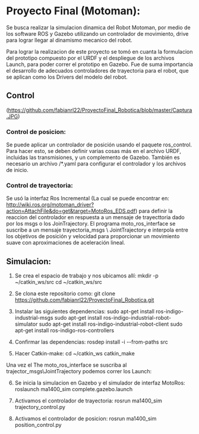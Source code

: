 # Proyecto Final (Motoman):

Se busca realizar la simulacion dinamica del Robot Motoman, por medio de los software ROS y Gazebo utilizando un controlador de movimiento, drive para lograr llegar al dinamismo mecanico del robot.

Para lograr la realizacion de este proyecto se tomó en cuanta la formulacion del prototipo compuesto por el URDF y el despliegue de los archivos Launch, para poder correr el prototipo en Gazebo. Fue de suma importancia el desarrollo de adecuados controladores de trayectoria para el robot, que se aplican como los Drivers del modelo del robot.

## Control

(https://github.com/fabianrl22/ProyectoFinal_Robotica/blob/master/Captura.JPG)

### Control de posicion:

Se puede aplicar un controlador de posición usando el paquete ros_control. Para hacer esto, se deben definir varias cosas más en el archivo URDF, incluidas las transmisiones, y un complemento de Gazebo. También es necesario un archivo /*.yaml para configurar el controlador y los archivos de inicio. 

### Control de trayectoria:

Se usó la interfaz Ros Incremental (La cual se puede encontrar en: http://wiki.ros.org/motoman_driver?action=AttachFile&do=get&target=MotoRos_EDS.pdf) para definir la reaccion del controlador en respuesta a un mensaje de trayecttoria dado por los msgs o los JoinTrajectory. El programa moto_ros_interface se suscribe a un mensaje trayectoria_msgs \ JointTrajectory e interpola entre los objetivos de posición y velocidad para proporcionar un movimiento suave con aproximaciones de aceleración lineal.

## Simulacion:

1. Se crea el espacio de trabajo y nos ubicamos allí:
        mkdir -p ~/catkin_ws/src
        cd ~/catkin_ws/src

2. Se clona este repositorio como:
        git clone https://github.com/fabianrl22/ProyectoFinal_Robotica.git

3. Instalar las siguientes dependencias:
        sudo apt-get install ros-indigo-industrial-msgs
        sudo apt-get install ros-indigo-industrial-robot-simulator
        sudo apt-get install ros-indigo-industrial-robot-client
        sudo apt-get install ros-indigo-ros-controllers

4. Confirmar las dependencias:
        rosdep install -i --from-paths src

5. Hacer Catkin-make:
        cd ~/catkin_ws
        catkin_make

Una vez el The moto_ros_interface se suscriba al trajector_msgs\JointTrajectory podemos correr los Launch:

6. Se inicia la simulacion en Gazebo y el simulador de interfaz MotoRos:
        roslaunch ma1400_sim complete.gazebo.launch

7. Activamos el controlador de trayectoria: 
        rosrun ma1400_sim trajectory_control.py

8. Activamos el controlador de posicion:
        rosrun ma1400_sim position_control.py 
